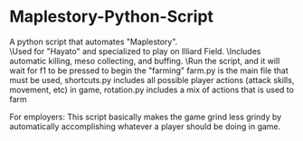 # Maplestory-Python-Script
A python script that automates "Maplestory".  
\\Used for "Hayato" and specialized to play on Illiard Field.
\\Includes automatic killing, meso collecting, and buffing.
\\Run the script, and it will wait for f1 to be pressed to begin the "farming"
farm.py is the main file that must be used, shortcuts.py includes all possible player actions (attack skills, movement, etc) in game, rotation.py includes a mix of actions that is used to farm

For employers:
This script basically makes the game grind less grindy by automatically accomplishing whatever a player should be doing in game.

